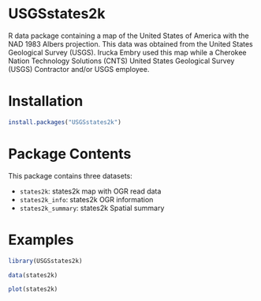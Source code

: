 # USGSstates2k

R data package containing a map of the United States of America with the NAD 1983 Albers projection. This data was obtained from the United States Geological Survey (USGS). Irucka Embry used this map while a Cherokee Nation Technology Solutions (CNTS) United States Geological Survey (USGS) Contractor and/or USGS employee.


# Installation

```R
install.packages("USGSstates2k")
```


# Package Contents
This package contains three datasets:

* `states2k`: states2k map with OGR read data
* `states2k_info`: states2k OGR information
* `states2k_summary`: states2k Spatial summary



# Examples
```R
library(USGSstates2k)

data(states2k)

plot(states2k)
```
